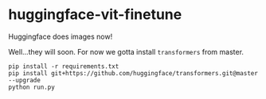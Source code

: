 # huggingface-vit-finetune

Huggingface does images now!

Well...they will soon. For now we gotta install `transformers` from master. 

```
pip install -r requirements.txt
pip install git+https://github.com/huggingface/transformers.git@master --upgrade
python run.py
```
